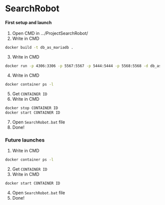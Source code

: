 # SearchRobot
#### First setup and launch

1.  Open CMD in .../ProjectSearchRobot/
2.  Write in CMD
```sh  
docker build -t db_as_mariadb .
```
3.  Write in CMD
```sh
docker run -p 4306:3306 -p 5567:5567 -p 5444:5444 -p 5568:5568 -d db_as_mariadb
```
4.   Write in CMD
```sh
docker container ps -l
```
5.  Get `CONTAINER ID`
6.  Write in CMD
```sh
docker stop CONTAINER ID
docker start CONTAINER ID
```
7.  Open `SearchRobot.bat` file
8.  Done!
 
### Future launches
1.  Write in CMD
```sh
docker container ps -l
```
2.  Get `CONTAINER ID`
3.  Write in CMD
```sh
docker start CONTAINER ID
```
4.  Open `SearchRobot.bat` file
5.  Done!

